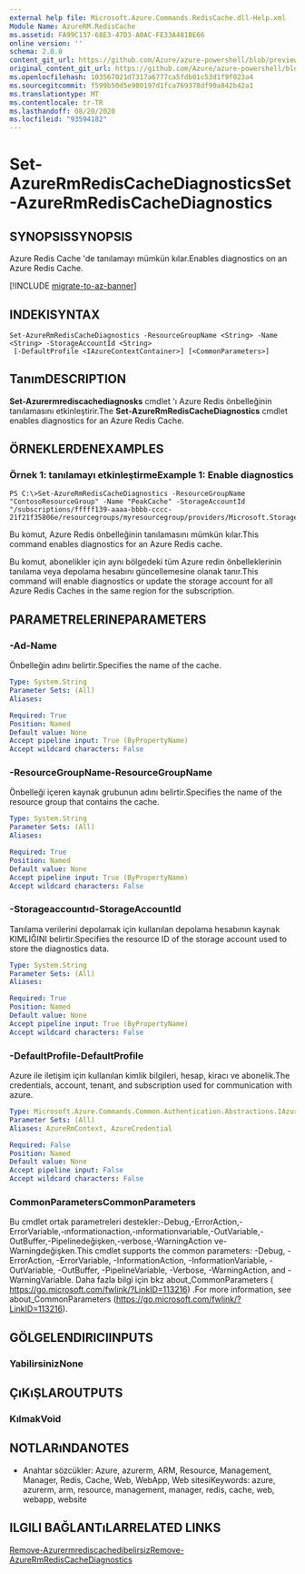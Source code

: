```yaml
---
external help file: Microsoft.Azure.Commands.RedisCache.dll-Help.xml
Module Name: AzureRM.RedisCache
ms.assetid: FA99C137-68E3-47D3-A0AC-FE33A481BE66
online version: ''
schema: 2.0.0
content_git_url: https://github.com/Azure/azure-powershell/blob/preview/src/ResourceManager/RedisCache/Commands.RedisCache/help/Set-AzureRmRedisCacheDiagnostics.md
original_content_git_url: https://github.com/Azure/azure-powershell/blob/preview/src/ResourceManager/RedisCache/Commands.RedisCache/help/Set-AzureRmRedisCacheDiagnostics.md
ms.openlocfilehash: 103567021d7317a6777ca5fdb01c53d1f9f023a4
ms.sourcegitcommit: f599b50d5e980197d1fca769378df90a842b42a1
ms.translationtype: MT
ms.contentlocale: tr-TR
ms.lasthandoff: 08/20/2020
ms.locfileid: "93594182"
---
```

# <span data-ttu-id="f9b4c-101">Set-AzureRmRedisCacheDiagnostics</span><span class="sxs-lookup"><span data-stu-id="f9b4c-101">Set-AzureRmRedisCacheDiagnostics</span></span>

## <span data-ttu-id="f9b4c-102">SYNOPSIS</span><span class="sxs-lookup"><span data-stu-id="f9b4c-102">SYNOPSIS</span></span>
<span data-ttu-id="f9b4c-103">Azure Redis Cache 'de tanılamayı mümkün kılar.</span><span class="sxs-lookup"><span data-stu-id="f9b4c-103">Enables diagnostics on an Azure Redis Cache.</span></span>

[!INCLUDE [migrate-to-az-banner](../../includes/migrate-to-az-banner.md)]

## <span data-ttu-id="f9b4c-104">INDEKI</span><span class="sxs-lookup"><span data-stu-id="f9b4c-104">SYNTAX</span></span>

```
Set-AzureRmRedisCacheDiagnostics -ResourceGroupName <String> -Name <String> -StorageAccountId <String>
 [-DefaultProfile <IAzureContextContainer>] [<CommonParameters>]
```

## <span data-ttu-id="f9b4c-105">Tanım</span><span class="sxs-lookup"><span data-stu-id="f9b4c-105">DESCRIPTION</span></span>
<span data-ttu-id="f9b4c-106">**Set-Azurermrediscachediagnosks** cmdlet 'ı Azure Redis önbelleğinin tanılamasını etkinleştirir.</span><span class="sxs-lookup"><span data-stu-id="f9b4c-106">The **Set-AzureRmRedisCacheDiagnostics** cmdlet enables diagnostics for an Azure Redis Cache.</span></span>

## <span data-ttu-id="f9b4c-107">ÖRNEKLERDEN</span><span class="sxs-lookup"><span data-stu-id="f9b4c-107">EXAMPLES</span></span>

### <span data-ttu-id="f9b4c-108">Örnek 1: tanılamayı etkinleştirme</span><span class="sxs-lookup"><span data-stu-id="f9b4c-108">Example 1: Enable diagnostics</span></span>
```
PS C:\>Set-AzureRmRedisCacheDiagnostics -ResourceGroupName "ContosoResourceGroup" -Name "PeakCache" -StorageAccountId "/subscriptions/fffff139-aaaa-bbbb-cccc-21f21f35806e/resourcegroups/myresourcegroup/providers/Microsoft.Storage/storageAccounts/mystorageaccount"
```

<span data-ttu-id="f9b4c-109">Bu komut, Azure Redis önbelleğinin tanılamasını mümkün kılar.</span><span class="sxs-lookup"><span data-stu-id="f9b4c-109">This command enables diagnostics for an Azure Redis cache.</span></span>

<span data-ttu-id="f9b4c-110">Bu komut, abonelikler için aynı bölgedeki tüm Azure redin önbelleklerinin tanılama veya depolama hesabını güncellemesine olanak tanır.</span><span class="sxs-lookup"><span data-stu-id="f9b4c-110">This command will enable diagnostics or update the storage account for all Azure Redis Caches in the same region for the subscription.</span></span>

## <span data-ttu-id="f9b4c-111">PARAMETRELERINE</span><span class="sxs-lookup"><span data-stu-id="f9b4c-111">PARAMETERS</span></span>

### <span data-ttu-id="f9b4c-112">-Ad</span><span class="sxs-lookup"><span data-stu-id="f9b4c-112">-Name</span></span>
<span data-ttu-id="f9b4c-113">Önbelleğin adını belirtir.</span><span class="sxs-lookup"><span data-stu-id="f9b4c-113">Specifies the name of the cache.</span></span>

```yaml
Type: System.String
Parameter Sets: (All)
Aliases: 

Required: True
Position: Named
Default value: None
Accept pipeline input: True (ByPropertyName)
Accept wildcard characters: False
```

### <span data-ttu-id="f9b4c-114">-ResourceGroupName</span><span class="sxs-lookup"><span data-stu-id="f9b4c-114">-ResourceGroupName</span></span>
<span data-ttu-id="f9b4c-115">Önbelleği içeren kaynak grubunun adını belirtir.</span><span class="sxs-lookup"><span data-stu-id="f9b4c-115">Specifies the name of the resource group that contains the cache.</span></span>

```yaml
Type: System.String
Parameter Sets: (All)
Aliases: 

Required: True
Position: Named
Default value: None
Accept pipeline input: True (ByPropertyName)
Accept wildcard characters: False
```

### <span data-ttu-id="f9b4c-116">-Storageaccountıd</span><span class="sxs-lookup"><span data-stu-id="f9b4c-116">-StorageAccountId</span></span>
<span data-ttu-id="f9b4c-117">Tanılama verilerini depolamak için kullanılan depolama hesabının kaynak KIMLIĞINI belirtir.</span><span class="sxs-lookup"><span data-stu-id="f9b4c-117">Specifies the resource ID of the storage account used to store the diagnostics data.</span></span>

```yaml
Type: System.String
Parameter Sets: (All)
Aliases: 

Required: True
Position: Named
Default value: None
Accept pipeline input: True (ByPropertyName)
Accept wildcard characters: False
```

### <span data-ttu-id="f9b4c-118">-DefaultProfile</span><span class="sxs-lookup"><span data-stu-id="f9b4c-118">-DefaultProfile</span></span>
<span data-ttu-id="f9b4c-119">Azure ile iletişim için kullanılan kimlik bilgileri, hesap, kiracı ve abonelik.</span><span class="sxs-lookup"><span data-stu-id="f9b4c-119">The credentials, account, tenant, and subscription used for communication with azure.</span></span>

```yaml
Type: Microsoft.Azure.Commands.Common.Authentication.Abstractions.IAzureContextContainer
Parameter Sets: (All)
Aliases: AzureRmContext, AzureCredential

Required: False
Position: Named
Default value: None
Accept pipeline input: False
Accept wildcard characters: False
```

### <span data-ttu-id="f9b4c-120">CommonParameters</span><span class="sxs-lookup"><span data-stu-id="f9b4c-120">CommonParameters</span></span>
<span data-ttu-id="f9b4c-121">Bu cmdlet ortak parametreleri destekler:-Debug,-ErrorAction,-ErrorVariable,-ınformationaction,-ınformationvariable,-OutVariable,-OutBuffer,-Pipelinedeğişken,-verbose,-WarningAction ve-Warningdeğişken.</span><span class="sxs-lookup"><span data-stu-id="f9b4c-121">This cmdlet supports the common parameters: -Debug, -ErrorAction, -ErrorVariable, -InformationAction, -InformationVariable, -OutVariable, -OutBuffer, -PipelineVariable, -Verbose, -WarningAction, and -WarningVariable.</span></span> <span data-ttu-id="f9b4c-122">Daha fazla bilgi için bkz about_CommonParameters ( https://go.microsoft.com/fwlink/?LinkID=113216) .</span><span class="sxs-lookup"><span data-stu-id="f9b4c-122">For more information, see about_CommonParameters (https://go.microsoft.com/fwlink/?LinkID=113216).</span></span>

## <span data-ttu-id="f9b4c-123">GÖLGELENDIRICI</span><span class="sxs-lookup"><span data-stu-id="f9b4c-123">INPUTS</span></span>

### <span data-ttu-id="f9b4c-124">Yabilirsiniz</span><span class="sxs-lookup"><span data-stu-id="f9b4c-124">None</span></span>

## <span data-ttu-id="f9b4c-125">ÇıKıŞLAR</span><span class="sxs-lookup"><span data-stu-id="f9b4c-125">OUTPUTS</span></span>

### <span data-ttu-id="f9b4c-126">Kılmak</span><span class="sxs-lookup"><span data-stu-id="f9b4c-126">Void</span></span>

## <span data-ttu-id="f9b4c-127">NOTLARıNDA</span><span class="sxs-lookup"><span data-stu-id="f9b4c-127">NOTES</span></span>
* <span data-ttu-id="f9b4c-128">Anahtar sözcükler: Azure, azurerm, ARM, Resource, Management, Manager, Redis, Cache, Web, WebApp, Web sitesi</span><span class="sxs-lookup"><span data-stu-id="f9b4c-128">Keywords: azure, azurerm, arm, resource, management, manager, redis, cache, web, webapp, website</span></span>

## <span data-ttu-id="f9b4c-129">ILGILI BAĞLANTıLAR</span><span class="sxs-lookup"><span data-stu-id="f9b4c-129">RELATED LINKS</span></span>

[<span data-ttu-id="f9b4c-130">Remove-Azurermrediscachedibelirsiz</span><span class="sxs-lookup"><span data-stu-id="f9b4c-130">Remove-AzureRmRedisCacheDiagnostics</span></span>](./Remove-AzureRmRedisCacheDiagnostics.md)



